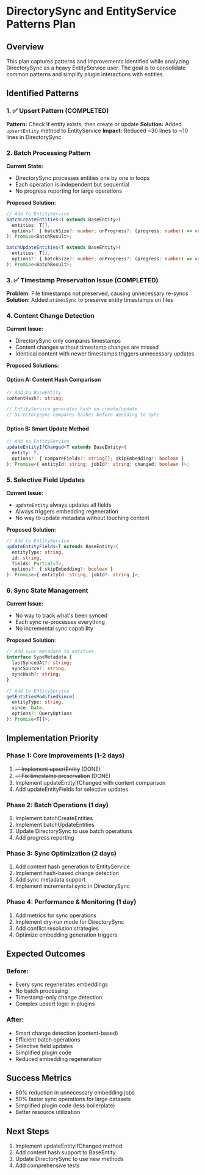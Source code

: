 # DirectorySync and EntityService Patterns Plan

## Overview

This plan captures patterns and improvements identified while analyzing DirectorySync as a heavy EntityService user. The goal is to consolidate common patterns and simplify plugin interactions with entities.

## Identified Patterns

### 1. ✅ Upsert Pattern (COMPLETED)

**Pattern:** Check if entity exists, then create or update
**Solution:** Added `upsertEntity` method to EntityService
**Impact:** Reduced ~30 lines to ~10 lines in DirectorySync

### 2. Batch Processing Pattern

**Current State:**

- DirectorySync processes entities one by one in loops
- Each operation is independent but sequential
- No progress reporting for large operations

**Proposed Solution:**

```typescript
// Add to EntityService
batchCreateEntities<T extends BaseEntity>(
  entities: T[],
  options?: { batchSize?: number; onProgress?: (progress: number) => void }
): Promise<BatchResult>;

batchUpdateEntities<T extends BaseEntity>(
  entities: T[],
  options?: { batchSize?: number; onProgress?: (progress: number) => void }
): Promise<BatchResult>;
```

### 3. ✅ Timestamp Preservation Issue (COMPLETED)

**Problem:** File timestamps not preserved, causing unnecessary re-syncs
**Solution:** Added `utimesSync` to preserve entity timestamps on files

### 4. Content Change Detection

**Current Issue:**

- DirectorySync only compares timestamps
- Content changes without timestamp changes are missed
- Identical content with newer timestamps triggers unnecessary updates

**Proposed Solutions:**

#### Option A: Content Hash Comparison

```typescript
// Add to BaseEntity
contentHash?: string;

// EntityService generates hash on create/update
// DirectorySync compares hashes before deciding to sync
```

#### Option B: Smart Update Method

```typescript
// Add to EntityService
updateEntityIfChanged<T extends BaseEntity>(
  entity: T,
  options?: { compareFields?: string[]; skipEmbedding?: boolean }
): Promise<{ entityId: string; jobId?: string; changed: boolean }>;
```

### 5. Selective Field Updates

**Current Issue:**

- `updateEntity` always updates all fields
- Always triggers embedding regeneration
- No way to update metadata without touching content

**Proposed Solution:**

```typescript
// Add to EntityService
updateEntityFields<T extends BaseEntity>(
  entityType: string,
  id: string,
  fields: Partial<T>,
  options?: { skipEmbedding?: boolean }
): Promise<{ entityId: string; jobId?: string }>;
```

### 6. Sync State Management

**Current Issue:**

- No way to track what's been synced
- Each sync re-processes everything
- No incremental sync capability

**Proposed Solution:**

```typescript
// Add sync metadata to entities
interface SyncMetadata {
  lastSyncedAt?: string;
  syncSource?: string;
  syncHash?: string;
}

// Add to EntityService
getEntitiesModifiedSince(
  entityType: string,
  since: Date,
  options?: QueryOptions
): Promise<T[]>;
```

## Implementation Priority

### Phase 1: Core Improvements (1-2 days)

1. ~~✅ Implement upsertEntity~~ (DONE)
2. ~~✅ Fix timestamp preservation~~ (DONE)
3. Implement updateEntityIfChanged with content comparison
4. Add updateEntityFields for selective updates

### Phase 2: Batch Operations (1 day)

1. Implement batchCreateEntities
2. Implement batchUpdateEntities
3. Update DirectorySync to use batch operations
4. Add progress reporting

### Phase 3: Sync Optimization (2 days)

1. Add content hash generation to EntityService
2. Implement hash-based change detection
3. Add sync metadata support
4. Implement incremental sync in DirectorySync

### Phase 4: Performance & Monitoring (1 day)

1. Add metrics for sync operations
2. Implement dry-run mode for DirectorySync
3. Add conflict resolution strategies
4. Optimize embedding generation triggers

## Expected Outcomes

### Before:

- Every sync regenerates embeddings
- No batch processing
- Timestamp-only change detection
- Complex upsert logic in plugins

### After:

- Smart change detection (content-based)
- Efficient batch operations
- Selective field updates
- Simplified plugin code
- Reduced embedding regeneration

## Success Metrics

- 80% reduction in unnecessary embedding jobs
- 50% faster sync operations for large datasets
- Simplified plugin code (less boilerplate)
- Better resource utilization

## Next Steps

1. Implement updateEntityIfChanged method
2. Add content hash support to BaseEntity
3. Update DirectorySync to use new methods
4. Add comprehensive tests
